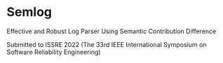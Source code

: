 # Semlog
Effective and Robust Log Parser Using Semantic Contribution Difference 

Submitted to ISSRE 2022 (The 33rd IEEE International Symposium on Software Reliability Engineering)
